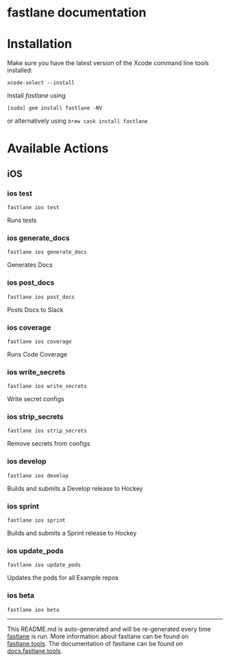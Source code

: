 fastlane documentation
================
# Installation

Make sure you have the latest version of the Xcode command line tools installed:

```
xcode-select --install
```

Install _fastlane_ using
```
[sudo] gem install fastlane -NV
```
or alternatively using `brew cask install fastlane`

# Available Actions
## iOS
### ios test
```
fastlane ios test
```
Runs tests
### ios generate_docs
```
fastlane ios generate_docs
```
Generates Docs
### ios post_docs
```
fastlane ios post_docs
```
Posts Docs to Slack
### ios coverage
```
fastlane ios coverage
```
Runs Code Coverage
### ios write_secrets
```
fastlane ios write_secrets
```
Write secret configs
### ios strip_secrets
```
fastlane ios strip_secrets
```
Remove secrets from configs
### ios develop
```
fastlane ios develop
```
Builds and submits a Develop release to Hockey
### ios sprint
```
fastlane ios sprint
```
Builds and submits a Sprint release to Hockey
### ios update_pods
```
fastlane ios update_pods
```
Updates the pods for all Example repos
### ios beta
```
fastlane ios beta
```


----

This README.md is auto-generated and will be re-generated every time [fastlane](https://fastlane.tools) is run.
More information about fastlane can be found on [fastlane.tools](https://fastlane.tools).
The documentation of fastlane can be found on [docs.fastlane.tools](https://docs.fastlane.tools).
